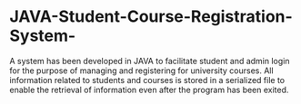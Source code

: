 # JAVA-Student-Course-Registration-System-
A system has been developed in JAVA to facilitate student and admin login for the purpose of managing and registering for university courses. All information related to students and courses is stored in a serialized file to enable the retrieval of information even after the program has been exited.
